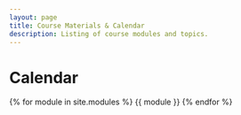 ```yaml
---
layout: page
title: Course Materials & Calendar
description: Listing of course modules and topics.
---
```


# Calendar

{% for module in site.modules %}
{{ module }}
{% endfor %}
